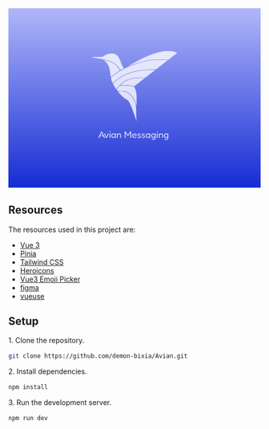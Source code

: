 <img src="src/assets/cover.svg"/>

## Resources

<p>The resources used in this project are:</p>

- <a href="https://vuejs.org/">Vue 3</a>
- <a href="https://pinia.vuejs.org/">Pinia</a>
- <a href="https://tailwindcss.com/">Tailwind CSS</a>
- <a href="https://heroicons.com/">Heroicons</a>
- <a href="https://github.com/delowardev/vue3-emoji-picker">Vue3 Emoji Picker</a>
- <a href="https://www.figma.com/file/P4anyRLoN2NNhDicfFUcqi/Avian-Chat?node-id=0%3A1">figma</a>
- <a href="https://vueuse.org/">vueuse</a>

## Setup

<p>1. Clone the repository.</p>

```bash
git clone https://github.com/demon-bixia/Avian.git
```

<p>2. Install dependencies.</p>

```bash
npm install
```

<p>3. Run the development server.</p>

```bash
npm run dev
```
